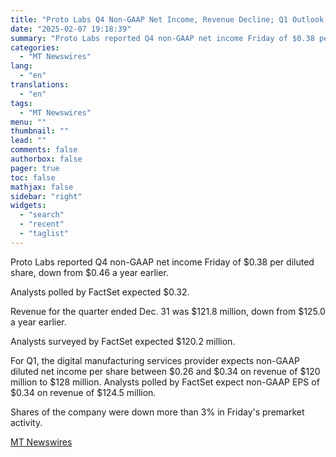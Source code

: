 ```yaml
---
title: "Proto Labs Q4 Non-GAAP Net Income, Revenue Decline; Q1 Outlook Issued"
date: "2025-02-07 19:18:39"
summary: "Proto Labs reported Q4 non-GAAP net income Friday of $0.38 per diluted share, down from $0.46 a year earlier. Analysts polled by FactSet expected $0.32. Revenue for the quarter ended Dec. 31 was $121.8 million, down from $125.0 a year earlier. Analysts surveyed by FactSet expected $120.2 million. For Q1,..."
categories:
  - "MT Newswires"
lang:
  - "en"
translations:
  - "en"
tags:
  - "MT Newswires"
menu: ""
thumbnail: ""
lead: ""
comments: false
authorbox: false
pager: true
toc: false
mathjax: false
sidebar: "right"
widgets:
  - "search"
  - "recent"
  - "taglist"
---
```


Proto Labs reported Q4 non-GAAP net income Friday of $0.38 per diluted share, down from $0.46 a year earlier.

Analysts polled by FactSet expected $0.32.

Revenue for the quarter ended Dec. 31 was $121.8 million, down from $125.0 a year earlier.

Analysts surveyed by FactSet expected $120.2 million.

For Q1, the digital manufacturing services provider expects non-GAAP diluted net income per share between $0.26 and $0.34 on revenue of $120 million to $128 million. Analysts polled by FactSet expect non-GAAP EPS of $0.34 on revenue of $124.5 million.

Shares of the company were down more than 3% in Friday's premarket activity.

[MT Newswires](https://www.tradingview.com/news/mtnewswires.com:20250207:A3312239:0/)
